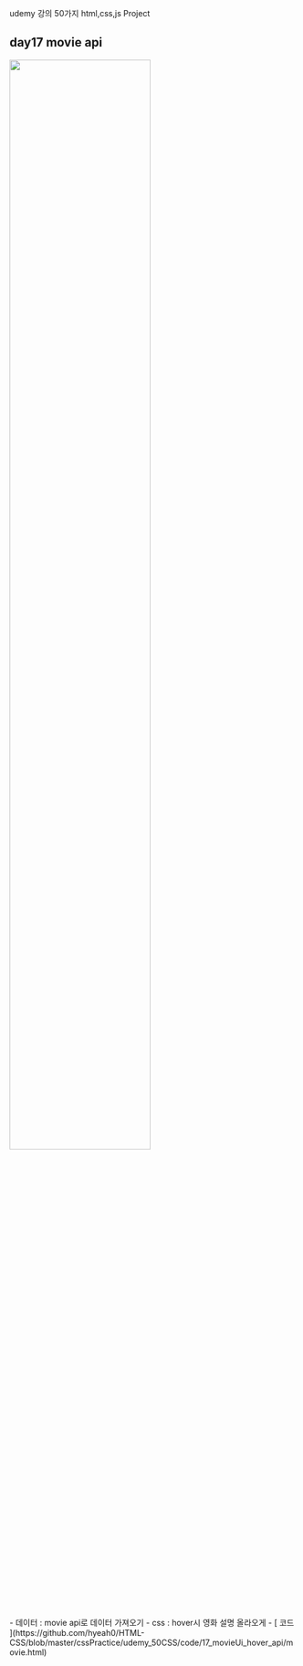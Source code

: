 udemy 강의 50가지 html,css,js Project

## day17 movie api

<img src="https://github.com/hyeah0/HTML-CSS/blob/master/cssPractice/udemy_50CSS/img/17_movie.png" width="70%">
<br>
- 데이터 : movie api로 데이터 가져오기
- css : hover시 영화 설명 올라오게
- [ 코드 ](https://github.com/hyeah0/HTML-CSS/blob/master/cssPractice/udemy_50CSS/code/17_movieUi_hover_api/movie.html)
